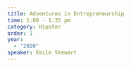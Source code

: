 ```yaml
---
title: Adventures in Entrepreneurship
time: 1:00 - 1:35 pm
category: Hipster
order: 1
year:
  - "2020"
speaker: Emile Stewart
---
```

